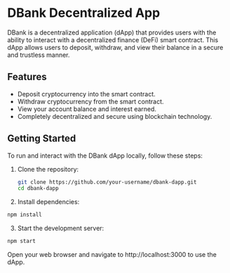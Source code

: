 # DBank Decentralized App

DBank is a decentralized application (dApp) that provides users with the ability to interact with a decentralized finance (DeFi) smart contract. This dApp allows users to deposit, withdraw, and view their balance in a secure and trustless manner.

## Features

- Deposit cryptocurrency into the smart contract.
- Withdraw cryptocurrency from the smart contract.
- View your account balance and interest earned.
- Completely decentralized and secure using blockchain technology.

## Getting Started

To run and interact with the DBank dApp locally, follow these steps:

1. Clone the repository:

   ```bash
   git clone https://github.com/your-username/dbank-dapp.git
   cd dbank-dapp

 2. Install dependencies:
```bash
npm install
```
 3. Start the development server:
 ```bash
 npm start
```
Open your web browser and navigate to http://localhost:3000 to use the dApp.

